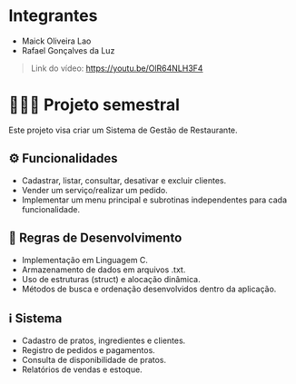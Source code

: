 # Integrantes
- Maick Oliveira Lao
- Rafael Gonçalves da Luz
> Link do vídeo: https://youtu.be/OlR64NLH3F4

# 👨🏻‍💻 Projeto semestral
Este projeto visa criar um Sistema de Gestão de Restaurante.

## ⚙️ Funcionalidades 
- Cadastrar, listar, consultar, desativar e excluir clientes.
- Vender um serviço/realizar um pedido. 
- Implementar um menu principal e subrotinas independentes para cada funcionalidade.

## 📓 Regras de Desenvolvimento
* Implementação em Linguagem C. 
* Armazenamento de dados em arquivos .txt.
* Uso de estruturas (struct) e alocação dinâmica. 
* Métodos de busca e ordenação desenvolvidos dentro da aplicação.

## ℹ️ Sistema
* Cadastro de pratos, ingredientes e clientes. 
* Registro de pedidos e pagamentos.
* Consulta de disponibilidade de pratos. 
* Relatórios de vendas e estoque.
